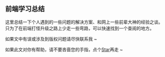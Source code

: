 ## 前端学习总结

这里总结一下个人遇到的一些问题的解决方案、和网上一些前辈大神的经验之谈。只为了在前端打怪升级之路上少走一些弯路，可以快速找到一个查阅的地方。

如果文中有误或涉及到版权问题请尽快联系我 ~

如果此文对你有帮助，请不要吝啬您的手指，点个[Star](https://github.com/augustVino/augustVino.github.io)再走 ~


